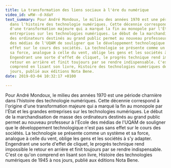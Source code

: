 ```yaml
---
title: La transformation des liens sociaux à l'ère du numérique
video_id: wRW--d-XdaY
text_summary: Pour André Mondoux, le milieu des années 1970 est une période charnière
  dans l'histoire des technologie numériques. Cette décennie correspond à l'origine
  d'une transformation majeure qui a marqué la fin au monopole par l'État et les grandes
  entreprises sur les technologies numériques. Le début de la marchandisation de masse
  des ordinateurs destinés au grand public permet au nouveau professeur à l'École
  des médias de l'UQAM de souligner que le développement technologique n'est pas sans
  effet sur le cours des sociétés. La technologie se présente comme un système et
  sa force, analogue à celle du vent, oblige les gens et les sociétés à s'y adapter.
  Engendrant une sorte d'effet de cliquet, le progrès technique rend impossible le
  retour en arrière et finit toujours par se rendre indispensable. C'est ce qu'on
  comprend en lisant son livre, Histoire des technologies numériques de 1945 à nos
  jours, publié aux éditions Nota Bene.
date: 2019-03-04 10:32:17 +0100

---
```

Pour André Mondoux, le milieu des années 1970 est une période charnière dans l'histoire des technologie numériques. Cette décennie correspond à l'origine d'une transformation majeure qui a marqué la fin au monopole par l'État et les grandes entreprises sur les technologies numériques. Le début de la marchandisation de masse des ordinateurs destinés au grand public permet au nouveau professeur à l'École des médias de l'UQAM de souligner que le développement technologique n'est pas sans effet sur le cours des sociétés. La technologie se présente comme un système et sa force, analogue à celle du vent, oblige les gens et les sociétés à s'y adapter. Engendrant une sorte d'effet de cliquet, le progrès technique rend impossible le retour en arrière et finit toujours par se rendre indispensable. C'est ce qu'on comprend en lisant son livre, Histoire des technologies numériques de 1945 à nos jours, publié aux éditions Nota Bene.